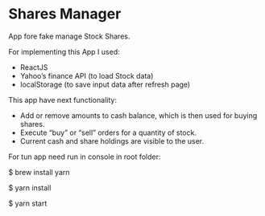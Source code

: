 # Shares Manager
App fore fake manage Stock Shares. 

For implementing this App I used:

- ReactJS
- Yahoo’s finance API (to load Stock data)
- localStorage (to save input data after refresh page)


This app have next functionality:

- Add or remove amounts to cash balance, which is then used for buying shares.
- Execute “buy” or “sell” orders for a quantity of stock. 
- Current cash and share holdings are visible to the user.


For tun app need run in console in root folder:

$ brew install yarn

$ yarn install

$ yarn start








